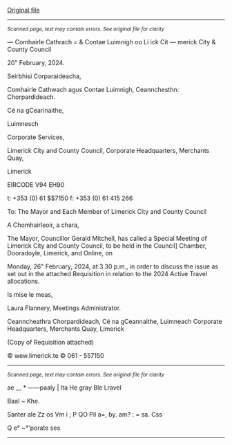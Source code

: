 [Original file](https://www.limerick.ie/sites/default/files/media/documents/2024-02/agenda-special-meeting-of-limerick-city-and-county-council-26th-february-2024.pdf)

---
*<small>Scanned page, text may contain errors. See original file for clarity</small>*  

— Comhairle Cathrach
= & Contae Luimnigh
oo Li ick Cit
— merick City
& County Council

20" February, 2024.

Seirbhisi Corparaideacha,

Comhairle Cathwach agus Contae Luimnigh,
Ceannchesthn: Chorpardideach.

Cé na gCearinaithe,

Luimnesch

Corporate Services,

Limerick City and County Council,
Corporate Headquarters,
Merchants Quay,

Limerick

EIRCODE V94 EH90

t: +353 (0) 61 $$7150
f: +353 (0) 61 415 266

To: The Mayor and Each Member of Limerick City and County Council

A Chomhairleoir, a chara,

The Mayor, Councillor Gerald Mitchell, has called a Special Meeting of Limerick City and
County Council, to be held in the Council] Chamber, Dooradoyle, Limerick, and Online, on

Monday, 26" February, 2024, at 3.30 p.m., in order to discuss the issue as set out in the
attached Requisition in relation to the 2024 Active Travel allocations.

Is mise le meas,

Laura Flannery,
Meetings Administrator.

Ceanncheathra Chorpardideach, Cé na gCeannaithe, Luimneach
Corporate Headquarters, Merchants Quay, Limerick

(Copy of Requisition attached)

© wew.limerick.te
© 061 - 557150


---
*<small>Scanned page, text may contain errors. See original file for clarity</small>*  

ae __ * ——paaly | lta He gray Ble Lravel

Baal ~ Khe.

Santer ale Zz os Vm
i ; P QO
Pil a=, by.
am? : = sa. Css

Q e°
~°'porate ses


---
